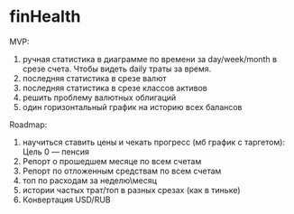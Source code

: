 # finHealth

MVP:
1. ручная статистика в диаграмме по времени за day/week/month в срезе счета. Чтобы видеть daily траты за время.
2. последняя статистика в срезе валют
3. последняя статистика в срезе классов активов
4. решить проблему валютных облигаций
5. один горизонтальный график на историю всех балансов

Roadmap:
1. научиться ставить цены и чекать прогресс (мб график с таргетом): Цель 0 — пенсия
2. Репорт о прошедшем месяце по всем счетам
3. Репорт по отложенным средствам по всем счетам
4. топ по расходам за неделю\месяц
5. истории частых трат/топ в разных срезах (как в тиньке)
6. Конвертация USD/RUB
